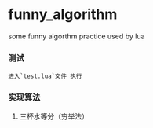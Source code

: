 # funny_algorithm
some funny algorthm practice used by lua


### 测试
	进入`test.lua`文件 执行

### 实现算法
    
1. 三杯水等分（穷举法）